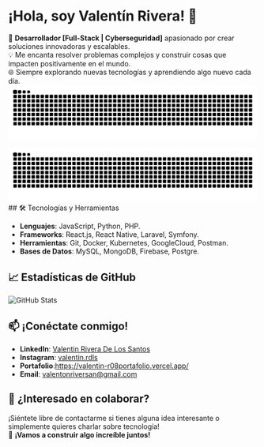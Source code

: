 # ¡Hola, soy Valentín Rivera! 👋

🚀 **Desarrollador [Full-Stack | Cyberseguridad]** apasionado por crear soluciones innovadoras y escalables.  
💡 Me encanta resolver problemas complejos y construir cosas que impacten positivamente en el mundo.  
🌐 Siempre explorando nuevas tecnologías y aprendiendo algo nuevo cada día.
<picture>
  <source media="(prefers-color-scheme: dark)" srcset="https://github.com/ValentinR08/ValentinR08/blob/output/github-snake-dark.svg" />
  <img alt="github-snake" src="https://github.com/ValentinR08/ValentinR08/blob/output/github-snake.svg" />
</picture>

<picture>
  <source media="(prefers-color-scheme: dark)" srcset="github-snake-dark.svg" />
  <source media="(prefers-color-scheme: light)" srcset="github-snake.svg" />
  <img alt="github-snake" src="github-snake.svg" />
</picture>
## 🛠️ Tecnologías y Herramientas

- **Lenguajes**: JavaScript, Python, PHP.
- **Frameworks**: React.js, React Native, Laravel, Symfony.
- **Herramientas**: Git, Docker, Kubernetes,  GoogleCloud, Postman.
- **Bases de Datos**: MySQL, MongoDB, Firebase, Postgre.


## 📈 Estadísticas de GitHub

![GitHub Stats](https://github-readme-stats.vercel.app/api?username=ValentinR08&show_icons=true&theme=radical)

## 📫 ¡Conéctate conmigo!

- **LinkedIn**: [Valentin Rivera De Los Santos](https://www.linkedin.com/in/valent%C3%ADn-rivera-de-los-santos-382b2732a/)
- **Instagram**: [valentin.rdls](https://www.instagram.com/valentin.rdls/)
- **Portafolio**:https://valentin-r08portafolio.vercel.app/
- **Email**: valentonriversan@gmail.com

## 💬 ¿Interesado en colaborar?

¡Siéntete libre de contactarme si tienes alguna idea interesante o simplemente quieres charlar sobre tecnología!  
🚀 **¡Vamos a construir algo increíble juntos!**
